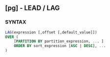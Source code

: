 ## [pg] - LEAD / LAG


### SYNTAX
```sql
LAG(expression [,offset [,default_value]])
OVER (
    [PARTITION BY partition_expression, ... ]
    ORDER BY sort_expression [ASC | DESC], ...
)
```

